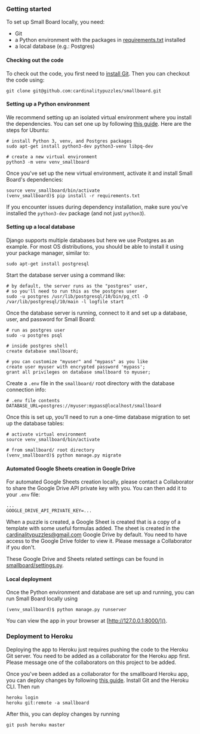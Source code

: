 ### Getting started

To set up Small Board locally, you need:

* Git
* a Python environment with the packages in [requirements.txt]() installed
* a local database (e.g.: Postgres)


#### Checking out the code

To check out the code, you first need to [install Git](https://git-scm.com/book/en/v2/Getting-Started-Installing-Git). Then you can checkout the code using:

```
git clone git@github.com:cardinalitypuzzles/smallboard.git
```


#### Setting up a Python environment

We recommend setting up an isolated virtual environment where you install the dependencies. You can set one up by following [this guide](https://packaging.python.org/guides/installing-using-pip-and-virtual-environments/#creating-a-virtual-environment). Here are the steps for Ubuntu:

```
# install Python 3, venv, and Postgres packages
sudo apt-get install python3-dev python3-venv libpq-dev

# create a new virtual environment
python3 -m venv venv_smallboard
```

Once you've set up the new virtual environment, activate it and install Small Board's dependencies:

```
source venv_smallboard/bin/activate
(venv_smallboard)$ pip install -r requirements.txt
```

If you encounter issues during dependency installation, make sure you've installed the `python3-dev` package (and not just `python3`).


#### Setting up a local database

Django supports multiple databases but here we use Postgres as an example. For most OS distributions, you should be able to install it using your package manager, similar to:

```
sudo apt-get install postgresql
```

Start the database server using a command like:

```
# by default, the server runs as the "postgres" user,
# so you'll need to run this as the postgres user
sudo -u postgres /usr/lib/postgresql/10/bin/pg_ctl -D /var/lib/postgresql/10/main -l logfile start
```

Once the database server is running, connect to it and set up a database, user, and password for Small Board:

```
# run as postgres user
sudo -u postgres psql

# inside postgres shell
create database smallboard;

# you can customize "myuser" and "mypass" as you like
create user myuser with encrypted password 'mypass';
grant all privileges on database smallboard to myuser;
```

Create a `.env` file in the `smallboard/` root directory with the database connection info:

```
# .env file contents
DATABASE_URL=postgres://myuser:mypass@localhost/smallboard
```

Once this is set up, you'll need to run a one-time database migration to set up the database tables:

```
# activate virtual environment
source venv_smallboard/bin/activate

# from smallboard/ root directory
(venv_smallboard)$ python manage.py migrate
```


#### Automated Google Sheets creation in Google Drive

For automated Google Sheets creation locally, please contact a Collaborator to share the Google Drive API private key with you. You can then add it to your `.env` file:

```
...
GOOGLE_DRIVE_API_PRIVATE_KEY=...
```

When a puzzle is created, a Google Sheet is created that is a copy of a template with some useful formulas added. The sheet is created in the cardinalitypuzzles@gmail.com Google Drive by default. You need to have access to the Google Drive folder to view it. Please message a Collaborator if you don't.

These Google Drive and Sheets related settings can be found in [smallboard/settings.py](smallboard/settings.py).


#### Local deployment

Once the Python environment and database are set up and running, you can run Small Board locally using

```
(venv_smallboard)$ python manage.py runserver
```

You can view the app in your browser at [http://127.0.0.1:8000/]().


### Deployment to Heroku

Deploying the app to Heroku just requires pushing the code to the Heroku Git server. You need to be added as a collaborator for the Heroku app first. Please message one of the collaborators on this project to be added.

Once you've been added as a collaborator for the smallboard Heroku app, you can deploy changes by following [this guide](https://devcenter.heroku.com/articles/git). Install Git and the Heroku CLI. Then run

```
heroku login
heroku git:remote -a smallboard
```

After this, you can deploy changes by running

```
git push heroku master
```
